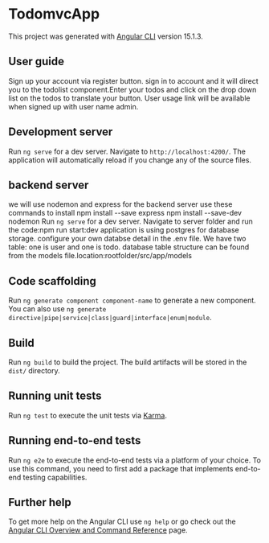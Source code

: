 # TodomvcApp

This project was generated with [Angular CLI](https://github.com/angular/angular-cli) version 15.1.3.


## User guide

Sign up your account via register button. sign in to account and it will direct you to the todolist component.Enter your todos and click on the drop down list on the todos to translate your button. User usage link will be available when signed up with user name admin.

## Development server

Run `ng serve` for a dev server. Navigate to `http://localhost:4200/`. The application will automatically reload if you change any of the source files.

## backend server
we will use nodemon and express for the backend server
use these commands to install
npm install --save express
npm install --save-dev nodemon
Run `ng serve` for a dev server. Navigate to server folder and run the code:npm run start:dev
application is using postgres for database storage. configure your own databse detail in the .env file.
We have two table: one is user and one is todo.
database table structure can be found from the models file.location:rootfolder/src/app/models

## Code scaffolding

Run `ng generate component component-name` to generate a new component. You can also use `ng generate directive|pipe|service|class|guard|interface|enum|module`.

## Build

Run `ng build` to build the project. The build artifacts will be stored in the `dist/` directory.

## Running unit tests

Run `ng test` to execute the unit tests via [Karma](https://karma-runner.github.io).

## Running end-to-end tests

Run `ng e2e` to execute the end-to-end tests via a platform of your choice. To use this command, you need to first add a package that implements end-to-end testing capabilities.

## Further help

To get more help on the Angular CLI use `ng help` or go check out the [Angular CLI Overview and Command Reference](https://angular.io/cli) page.
